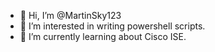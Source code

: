 - 👋 Hi, I’m @MartinSky123
- 👀 I’m interested in writing powershell scripts.
- 🌱 I’m currently learning about Cisco ISE.

<!---
MartinSky123/MartinSky123 is a ✨ special ✨ repository because its `README.md` (this file) appears on your GitHub profile.
You can click the Preview link to take a look at your changes.
--->
